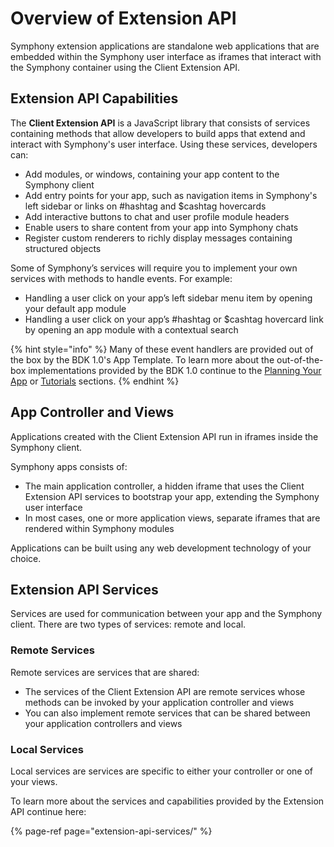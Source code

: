 # Overview of Extension API

Symphony extension applications are standalone web applications that are embedded within the Symphony user interface as iframes that interact with the Symphony container using the Client Extension API.

## Extension API Capabilities

The **Client Extension API** is a JavaScript library that consists of services containing methods that allow developers to build apps that extend and interact with Symphony's user interface. Using these services, developers can:

* Add modules, or windows, containing your app content to the Symphony client
* Add entry points for your app, such as navigation items in Symphony's left sidebar or links on \#hashtag and $cashtag hovercards
* Add interactive buttons to chat and user profile module headers
* Enable users to share content from your app into Symphony chats
* Register custom renderers to richly display messages containing structured objects

Some of Symphony’s services will require you to implement your own services with methods to handle events. For example:

* Handling a user click on your app’s left sidebar menu item by opening your default app module
* Handling a user click on your app’s \#hashtag or $cashtag hovercard link by opening an app module with a contextual search

{% hint style="info" %}
Many of these event handlers are provided out of the box by the BDK 1.0's App Template. To learn more about the out-of-the-box implementations provided by the BDK 1.0 continue to the [Planning Your App](../planning-your-app/) or [Tutorials](./) sections.
{% endhint %}

## App Controller and Views

Applications created with the Client Extension API run in iframes inside the Symphony client.

Symphony apps consists of:

* The main application controller, a hidden iframe that uses the Client Extension API services to bootstrap your app, extending the Symphony user interface
* In most cases, one or more application views, separate iframes that are rendered within Symphony modules

Applications can be built using any web development technology of your choice.

## Extension API Services

Services are used for communication between your app and the Symphony client. There are two types of services: remote and local.

### Remote Services

Remote services are services that are shared:

* The services of the Client Extension API are remote services whose methods can be invoked by your application controller and views
* You can also implement remote services that can be shared between your application controllers and views

### Local Services

Local services are services are specific to either your controller or one of your views.

To learn more about the services and capabilities provided by the Extension API continue here:

{% page-ref page="extension-api-services/" %}

